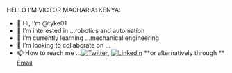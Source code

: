  HELLO I'M VICTOR MACHARIA: KENYA: 

- 👋 Hi, I’m @tyke01
- 👀 I’m interested in ...robotics and automation
- 🌱 I’m currently learning ...mechanical engineering
- 💞️ I’m looking to collaborate on ...
- 📫 How to reach me ...<a href="https://twitter.com/VictorMacharia0"><img src="https://img.shields.io/twitter/follow/VictorMacharia0?label=@VictorMacharia0&style=social" alt="Twitter"></a>, <a href="https://www.linkedin.com/in/victor-macharia-551b93226/"><img src="https://img.shields.io/badge/LinkedIn--_.svg?style=social&logo=linkedin" alt="LinkedIn"></a> **or alternatively through ** [Email](techvictor653@gmail.com)





<!---
tyke01/tyke01 is a ✨ special ✨ repository because its `README.md` (this file) appears on your GitHub profile.
You can click the Preview link to take a look at your changes.
--->
